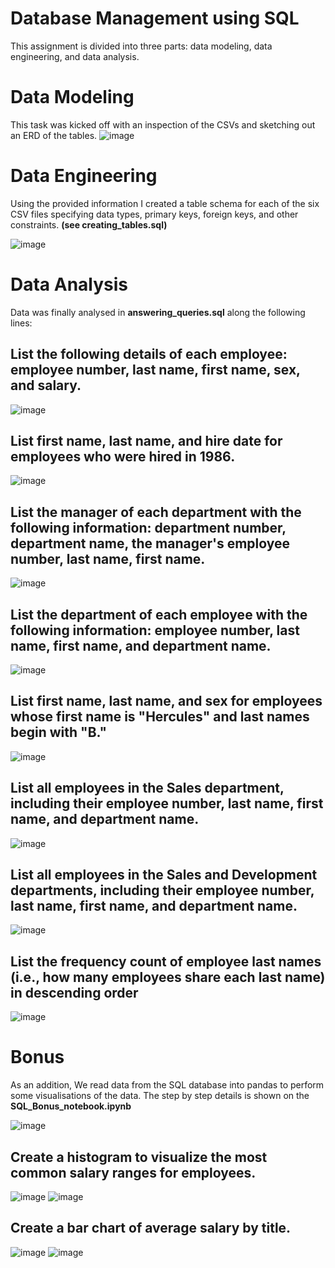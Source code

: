 # Database Management using SQL

This assignment is divided into three parts: data modeling, data engineering, and data analysis.

# Data Modeling
This task was kicked off with an inspection of the CSVs and sketching out an ERD of the tables. 
![image](https://user-images.githubusercontent.com/99673859/167299641-9c3acb5e-d47b-4e9b-a7f2-36942e8de3eb.png)



# Data Engineering
Using the provided information I created a table schema for each of the six CSV files specifying data types, primary keys, foreign keys, and other constraints.
**(see creating_tables.sql)**

![image](https://user-images.githubusercontent.com/99673859/189304919-8887321b-002b-46e3-8e47-14e46fc9d3c0.png)


# Data Analysis
Data was finally analysed in **answering_queries.sql** along the following lines:

## List the following details of each employee: employee number, last name, first name, sex, and salary.
![image](https://user-images.githubusercontent.com/99673859/189329550-c1db5492-99d4-4a57-ada6-b3777f79371c.png)



## List first name, last name, and hire date for employees who were hired in 1986.
![image](https://user-images.githubusercontent.com/99673859/189329871-77b023a1-dd4f-486d-8b6b-9ef9349cd617.png)



## List the manager of each department with the following information: department number, department name, the manager's employee number, last name, first name.
![image](https://user-images.githubusercontent.com/99673859/189330177-a4d5bd4b-9ac7-441e-aeaa-0a0574728416.png)



## List the department of each employee with the following information: employee number, last name, first name, and department name.
![image](https://user-images.githubusercontent.com/99673859/189330484-6dde3553-08d6-4d92-b6a3-03518ac76057.png)



## List first name, last name, and sex for employees whose first name is "Hercules" and last names begin with "B."
![image](https://user-images.githubusercontent.com/99673859/189330697-de7c43cb-a965-4c2c-bc01-9c367f435f67.png)



## List all employees in the Sales department, including their employee number, last name, first name, and department name.
![image](https://user-images.githubusercontent.com/99673859/189331177-a768246f-4c71-49e8-aeb7-5daf06b72276.png)



## List all employees in the Sales and Development departments, including their employee number, last name, first name, and department name.
![image](https://user-images.githubusercontent.com/99673859/189331728-d7bb1ac0-98ed-44da-98ac-e56d5057cc6d.png)



## List the frequency count of employee last names (i.e., how many employees share each last name) in descending order
![image](https://user-images.githubusercontent.com/99673859/189332174-c0e49e12-691f-415d-b90f-391d29646ff5.png)



# Bonus
As an addition, We read data from the SQL database into pandas to perform some visualisations of the data. The step by step details is shown on the **SQL_Bonus_notebook.ipynb**

![image](https://user-images.githubusercontent.com/99673859/189334025-c452b817-75f1-4c32-aab6-e7c93ac722fa.png)



## Create a histogram to visualize the most common salary ranges for employees.
![image](https://user-images.githubusercontent.com/99673859/189337220-93836fc2-1f6b-468e-a073-ae05063e5c57.png)
![image](https://user-images.githubusercontent.com/99673859/189337352-f8180802-9d4e-4bf5-be09-67781fb196ae.png)



## Create a bar chart of average salary by title.
![image](https://user-images.githubusercontent.com/99673859/189337879-1e025112-895a-4516-a6c7-8b54cdf05071.png)
![image](https://user-images.githubusercontent.com/99673859/189338889-1b05d5c7-26de-4007-9cb9-53a393c5dfb8.png)


